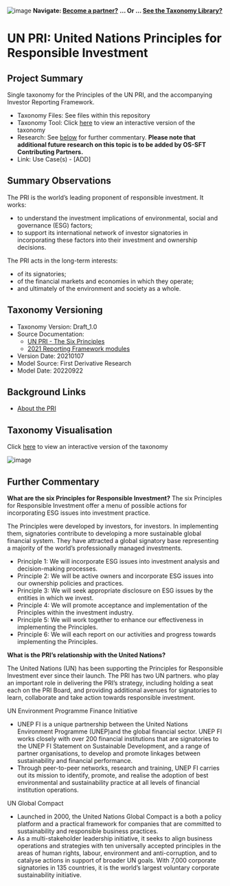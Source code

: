 ![image](https://user-images.githubusercontent.com/112073913/188821900-0c411acf-fbdd-4163-adc9-3ba4e2be78df.png)
**Navigate: [Become a partner?](https://github.com/OS-SFT/06-COLLABORATORS-PARTNERS)**
**... Or ... [See the Taxonomy Library?](https://github.com/orgs/OS-SFT/projects/2)**

# UN PRI: United Nations Principles for Responsible Investment

## Project Summary

Single taxonomy for the Principles of the UN PRI, and the accompanying Investor Reporting Framework.
- Taxonomy Files: See files within this repository
- Taxonomy Tool: Click [here](https://os-sft.solidatus.com/viewer/share/arc3lJhxVvBDa5Ck57175WroKHqIEVMC) to view an interactive version of the taxonomy
- Research: See [below](https://github.com/OS-SFT/Taxonomy-Mappings-Library/tree/main/Single%20Taxonomies/UN%20GC#further-commentary) for further commentary. **Please note that additional future research on this topic is to be added by OS-SFT Contributing Partners.**
- Link: Use Case(s) - [ADD]

## Summary Observations

The PRI is the world’s leading proponent of responsible investment. It works:
- to understand the investment implications of environmental, social and governance (ESG) factors;
- to support its international network of investor signatories in incorporating these factors into their investment and ownership decisions.

The PRI acts in the long-term interests:
- of its signatories;
- of the financial markets and economies in which they operate;
- and ultimately of the environment and society as a whole.

## Taxonomy Versioning

- Taxonomy Version: Draft_1.0
- Source Documentation:
  - [UN PRI - The Six Principles](https://www.unpri.org/about-us/what-are-the-principles-for-responsible-investment)
  - [2021 Reporting Framework modules](https://www.unpri.org/reporting-and-assessment/reporting-and-assessment-archive/6567.article)
- Version Date: 20210107
- Model Source: First Derivative Research
- Model Date: 20220922

## Background Links

- [About the PRI](https://www.unpri.org/about-us/about-the-pri)

## Taxonomy Visualisation

Click [here](https://os-sft.solidatus.com/viewer/share/arc3lJhxVvBDa5Ck57175WroKHqIEVMC) to view an interactive version of the taxonomy

![image](https://github.com/OS-SFT/Taxonomy-Mappings-Library/assets/112079442/10d6bf76-04ab-40a9-afb9-7e6c2b8953f1)

## Further Commentary

**What are the six Principles for Responsible Investment?**
The six Principles for Responsible Investment offer a menu of possible actions for incorporating ESG issues into investment practice.

The Principles were developed by investors, for investors. In implementing them, signatories contribute to developing a more sustainable global financial system. They have attracted a global signatory base representing a majority of the world’s professionally managed investments.

- Principle 1: We will incorporate ESG issues into investment analysis and decision-making processes.
- Principle 2: We will be active owners and incorporate ESG issues into our ownership policies and practices.
- Principle 3: We will seek appropriate disclosure on ESG issues by the entities in which we invest.
- Principle 4: We will promote acceptance and implementation of the Principles within the investment industry.
- Principle 5: We will work together to enhance our effectiveness in implementing the Principles.
- Principle 6: We will each report on our activities and progress towards implementing the Principles.

**What is the PRI’s relationship with the United Nations?**

The United Nations (UN) has been supporting the Principles for Responsible Investment ever since their launch. The PRI has two UN partners. who play an important role in delivering the PRI’s strategy, including holding a seat each on the PRI Board, and providing additional avenues for signatories to learn, collaborate and take action towards responsible investment.

UN Environment Programme Finance Initiative

- UNEP FI is a unique partnership between the United Nations Environment Programme (UNEP)and the global financial sector. UNEP FI works closely with over 200 financial institutions that are signatories to the UNEP FI Statement on Sustainable Development, and a range of partner organisations, to develop and promote linkages between sustainability and financial performance.
- Through peer-to-peer networks, research and training, UNEP FI carries out its mission to identify, promote, and realise the adoption of best environmental and sustainability practice at all levels of financial institution operations.

UN Global Compact

- Launched in 2000, the United Nations Global Compact is a both a policy platform and a practical framework for companies that are committed to sustainability and responsible business practices.
- As a multi-stakeholder leadership initiative, it seeks to align business operations and strategies with ten universally accepted principles in the areas of human rights, labour, environment and anti-corruption, and to catalyse actions in support of broader UN goals. With 7,000 corporate signatories in 135 countries, it is the world’s largest voluntary corporate sustainability initiative.
